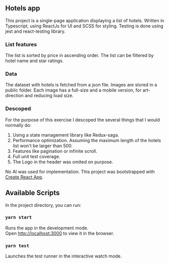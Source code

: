 ## Hotels app

This project is a single-page application displaying a list of hotels.
Written in Typescript, using ReactJs for UI and SCSS for styling. Testing is done using jest and react-testing library.

### List features
The list is sorted by price in ascending order.
The list can be filtered by hotel name and star ratings. 

### Data
The dataset with hotels is fetched from a json file.
Images are stored in a public folder. Each image has a full-size and a mobile version, for art-direction and reducing load size. 

### Descoped
For the purpose of this exercise I descoped the several things that I would normally do:
1. Using a state management library like Redux-saga.
2. Performance optimization. Assuming the maximum length of the hotels list won't be larger than 500.
3. Features like pagination or infinite scroll.
4. Full unit test coverage.
5. The Logo in the header was omited on purpose.

No AI was used for implementation.
This project was bootstrapped with [Create React App](https://github.com/facebook/create-react-app).

## Available Scripts

In the project directory, you can run:

### `yarn start`

Runs the app in the development mode.\
Open [http://localhost:3000](http://localhost:3000) to view it in the browser.

### `yarn test`

Launches the test runner in the interactive watch mode.


